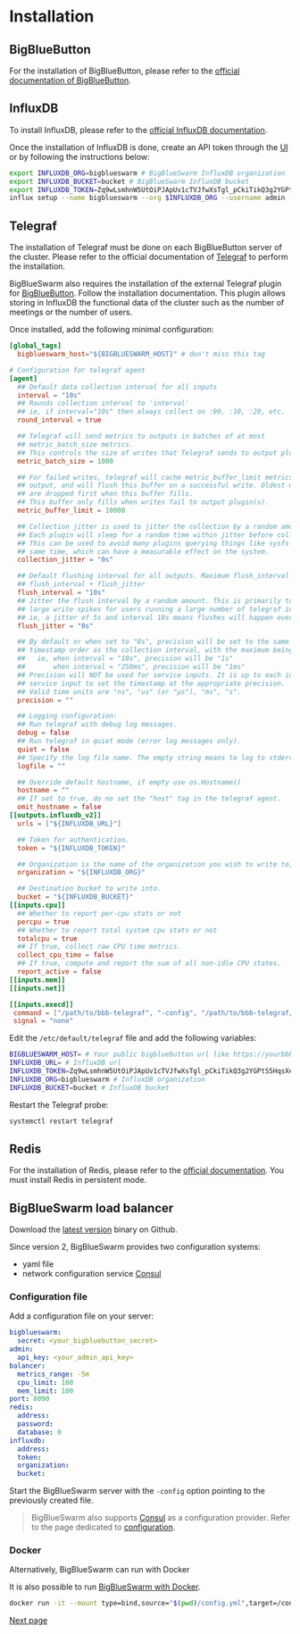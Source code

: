 # Installation

## BigBlueButton

For the installation of BigBlueButton, please refer to the [official documentation of BigBlueButton](https://docs.bigbluebutton.org/).

## InfluxDB

To install InfluxDB, please refer to the [official InfluxDB documentation](https://docs.influxdata.com/influxdb).

Once the installation of InfluxDB is done, create an API token through the [UI](https://docs.influxdata.com/influxdb/cloud/security/tokens/create-token/) or by following the instructions below:

```bash
export INFLUXDB_ORG=bigblueswarm # BigBlueSwarm InfluxDB organization
export INFLUXDB_BUCKET=bucket # BigBlueSwarm InfluxDB bucket
export INFLUXDB_TOKEN=Zq9wLsmhnW5UtOiPJApUv1cTVJfwXsTgl_pCkiTikQ3g2YGPtS5HqsXef-Wf5pUU3wjY3nVWTYRI-Wc8LjbDfg== # InfluxDB API token.
influx setup --name bigblueswarm --org $INFLUXDB_ORG --username admin --password password --token $INFLUX_TOKEN --bucket $INFLUXDB_BUCKET --retention 0 --force
``` 

## Telegraf

The installation of Telegraf must be done on each BigBlueButton server of the cluster. Please refer to the official documentation of [Telegraf](https://docs.influxdata.com/telegraf) to perform the installation.

BigBlueSwarm also requires the installation of the external Telegraf plugin for [BigBlueButton](https://github.com/bigblueswarm/bigbluebutton-telegraf-plugin). Follow the installation documentation. This plugin allows storing in InfluxDB the functional data of the cluster such as the number of meetings or the number of users.

Once installed, add the following minimal configuration:
```toml
[global_tags]
  bigblueswarm_host="${BIGBLUESWARM_HOST}" # don't miss this tag

# Configuration for telegraf agent
[agent]
  ## Default data collection interval for all inputs
  interval = "10s"
  ## Rounds collection interval to 'interval'
  ## ie, if interval="10s" then always collect on :00, :10, :20, etc.
  round_interval = true

  ## Telegraf will send metrics to outputs in batches of at most
  ## metric_batch_size metrics.
  ## This controls the size of writes that Telegraf sends to output plugins.
  metric_batch_size = 1000

  ## For failed writes, telegraf will cache metric_buffer_limit metrics for each
  ## output, and will flush this buffer on a successful write. Oldest metrics
  ## are dropped first when this buffer fills.
  ## This buffer only fills when writes fail to output plugin(s).
  metric_buffer_limit = 10000

  ## Collection jitter is used to jitter the collection by a random amount.
  ## Each plugin will sleep for a random time within jitter before collecting.
  ## This can be used to avoid many plugins querying things like sysfs at the
  ## same time, which can have a measurable effect on the system.
  collection_jitter = "0s"

  ## Default flushing interval for all outputs. Maximum flush_interval will be
  ## flush_interval + flush_jitter
  flush_interval = "10s"
  ## Jitter the flush interval by a random amount. This is primarily to avoid
  ## large write spikes for users running a large number of telegraf instances.
  ## ie, a jitter of 5s and interval 10s means flushes will happen every 10-15s
  flush_jitter = "0s"

  ## By default or when set to "0s", precision will be set to the same
  ## timestamp order as the collection interval, with the maximum being 1s.
  ##   ie, when interval = "10s", precision will be "1s"
  ##       when interval = "250ms", precision will be "1ms"
  ## Precision will NOT be used for service inputs. It is up to each individual
  ## service input to set the timestamp at the appropriate precision.
  ## Valid time units are "ns", "us" (or "µs"), "ms", "s".
  precision = ""

  ## Logging configuration:
  ## Run telegraf with debug log messages.
  debug = false
  ## Run telegraf in quiet mode (error log messages only).
  quiet = false
  ## Specify the log file name. The empty string means to log to stderr.
  logfile = ""

  ## Override default hostname, if empty use os.Hostname()
  hostname = ""
  ## If set to true, do no set the "host" tag in the telegraf agent.
  omit_hostname = false
[[outputs.influxdb_v2]]
  urls = ["${INFLUXDB_URL}"]

  ## Token for authentication.
  token = "${INFLUXDB_TOKEN}"

  ## Organization is the name of the organization you wish to write to; must exist.
  organization = "${INFLUXDB_ORG}"

  ## Destination bucket to write into.
  bucket = "${INFLUXDB_BUCKET}"
[[inputs.cpu]]
  ## Whether to report per-cpu stats or not
  percpu = true
  ## Whether to report total system cpu stats or not
  totalcpu = true
  ## If true, collect raw CPU time metrics.
  collect_cpu_time = false
  ## If true, compute and report the sum of all non-idle CPU states.
  report_active = false
[[inputs.mem]]
[[inputs.net]]

[[inputs.execd]]
 command = ["/path/to/bbb-telegraf", "-config", "/path/to/bbb-telegraf/config", "-poll_interval", "10s"]
 signal = "none"
```

Edit the `/etc/default/telegraf` file and add the following variables:
```bash
BIGBLUESWARM_HOST= # Your public bigbluebutton url like https://yourbbbhost/bigbluebutton
INFLUXDB_URL= # InfluxDB url
INFLUXDB_TOKEN=Zq9wLsmhnW5UtOiPJApUv1cTVJfwXsTgl_pCkiTikQ3g2YGPtS5HqsXef-Wf5pUU3wjY3nVWTYRI-Wc8LjbDfg== # Generated InfluxDB api token
INFLUXDB_ORG=bigblueswarm # InfluxDB organization
INFLUXDB_BUCKET=bucket # InfluxDB bucket
```

Restart the Telegraf probe:
```bash
systemctl restart telegraf
``` 

## Redis

For the installation of Redis, please refer to the [official documentation](https://redis.io/topics/quickstart). You must install Redis in persistent mode.

## BigBlueSwarm load balancer

Download the [latest version](https://github.com/bigblueswarm/bigblueswarm/releases) binary on Github.

Since version 2, BigBlueSwarm provides two configuration systems:
- yaml file
- network configuration service [Consul](https://www.hashicorp.com/products/consul)

### Configuration file

Add a configuration file on your server:
```yaml
bigblueswarm:
  secret: <your_bigbluebutton_secret>
admin:
  api_key: <your_admin_api_key>
balancer:
  metrics_range: -5m 
  cpu_limit: 100
  mem_limit: 100
port: 8090
redis:
  address:
  password:
  database: 0
influxdb:
  address:
  token: 
  organization:
  bucket:
```

Start the BigBlueSwarm server with the `-config` option pointing to the previously created file.

> BigBlueSwarm also supports [Consul](https://www.hashicorp.com/products/consul) as a configuration provider. Refer to the page dedicated to [configuration](CONFIGURATION.md).

### Docker

Alternatively, BigBlueSwarm can run with Docker

It is also possible to run [BigBlueSwarm with Docker](https://hub.docker.com/r/sledunois/bigblueswarm).

```sh
docker run -it --mount type=bind,source="$(pwd)/config.yml",target=/config.yml,readonly -p 8090:8090 sledunois/bigblueswarm:latest -config /config.yml
```


[Next page](configuration.md)
